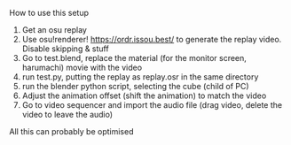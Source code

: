How to use this setup

1. Get an osu replay
2. Use osu!renderer! https://ordr.issou.best/ to generate the replay video. Disable skipping & stuff
3. Go to test.blend, replace the material (for the monitor screen, harumachi) movie with the video
4. run test.py, putting the replay as replay.osr in the same directory
5. run the blender python script, selecting the cube (child of PC)
6. Adjust the animation offset (shift the animation) to match the video
7. Go to video sequencer and import the audio file (drag video, delete the video to leave the audio)

All this can probably be optimised
